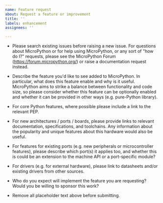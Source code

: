 ```yaml
---
name: Feature request
about: Request a feature or improvement
title: ''
labels: enhancement
assignees: ''

---
```


* Please search existing issues before raising a new issue. For questions about MicroPython or for help using MicroPython, or any sort of "how do I?" requests, please see the MicroPython Forum (https://forum.micropython.org/) or raise a documentation request instead.

* Describe the feature you'd like to see added to MicroPython. In particular, what does this feature enable and why is it useful. MicroPython aims to strike a balance between functionality and code size, so please consider whether this feature can be optionally enabled and whether it can be provided in other ways (e.g. pure-Python library).

* For core Python features, where possible please include a link to the relevant PEP.

* For new architectures / ports / boards, please provide links to relevant documentation, specifications, and toolchains. Any information about the popularity and unique features about this hardware would also be useful.

* For features for existing ports (e.g. new peripherals or microcontroller features), please describe which port(s) it applies too, and whether this is could be an extension to the machine API or a port-specific module?

* For drivers (e.g. for external hardware), please link to datasheets and/or existing drivers from other sources.

* Who do you expect will implement the feature you are requesting? Would you be willing to sponsor this work?

* Remove all placeholder text above before submitting.
